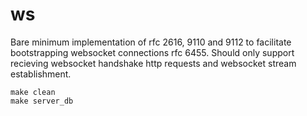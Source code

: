 # ws
Bare minimum implementation of rfc 2616, 9110 and 9112 to facilitate bootstrapping websocket connections rfc 6455. Should only support recieving websocket handshake http requests and websocket stream establishment.
```
make clean
make server_db
```
